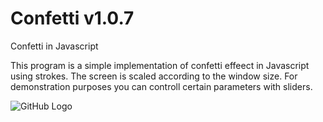 # Confetti v1.0.7
Confetti in Javascript 

This program is a simple implementation of confetti effeect in Javascript using strokes. 
The screen is scaled according to the window size. 
For demonstration purposes you can controll certain parameters with sliders.

![GitHub Logo](https://repository-images.githubusercontent.com/226435476/41741800-2102-11ea-9076-1f11d2194880)
